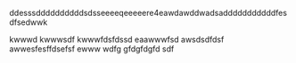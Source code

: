 ddesssddddddddddsdsseeeeqeeeeere4eawdawddwadsadddddddddddfesdfsedwwk

kwwwd
kwwwsdf
kwwwfdsfdssd
eaawwwfsd
awsdsdfdsf
awwesfesffdsefsf
ewww
wdfg
gfdgfdgfd
sdf
